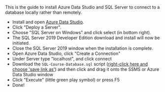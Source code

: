 This is the guide to install Azure Data Studio and SQL Server to connect to a database locally rather than remotely. 

* Install and open [Azure Data Studio](https://docs.microsoft.com/en-us/sql/azure-data-studio/download-azure-data-studio?view=sql-server-ver15).
* Click "Deploy a Server".
* Choose "SQL Server on Windows" and click select (in bottom right).
* The SQL Server 2019 Developer Edition download and install will now be initiated.
* Close the SQL Server 2019 window when the installation is complete.
* Open Azure Data Studio, click "Create a Connection" 
* Under Server type "localhost", and click connect
* Download the `SQL-Course-Database.sql` script ([right-click here and choose 'save link as'](https://raw.githubusercontent.com/frycast/SQL_course/master/create-database/SQL-Course-Database.sql)) and then click and drag it onto the SSMS or Azure Data Studio window
* Click "Execute" (little green play symbol) or press F5
* Done!